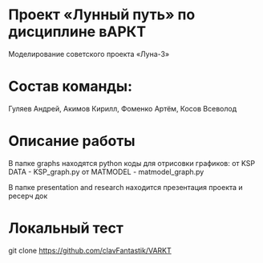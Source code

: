 # Проект «Лунный путь» по дисциплине вАРКТ
Моделирование советского проекта «Луна-3»


# Состав команды:
Гуляев Андрей, Акимов Кирилл, Фоменко Артём, Косов Всеволод


# Описание работы
В папке graphs находятся python коды для отрисовки графиков:
от KSP DATA - KSP_graph.py
от MATMODEL - matmodel_graph.py


В папке presentation and research находится презентация проекта и ресерч док



# Локальный тест
git clone https://github.com/clavFantastik/VARKT